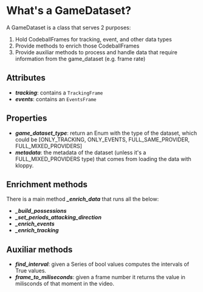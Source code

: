 # What's a GameDataset?

A GameDataset is a class that serves 2 purposes:

1. Hold CodeballFrames for tracking, event, and other data types
2. Provide methods to enrich those CodeballFrames
3. Provide auxiliar methods to process and handle data that require information from the game_dataset (e.g. frame rate)

## Attributes

* ***tracking***: contains a `TrackingFrame`
* ***events***: contains an `EventsFrame`

## Properties

* ***game_dataset_type***: return an Enum with the type of the dataset, which could be [ONLY_TRACKING, ONLY_EVENTS, FULL_SAME_PROVIDER, FULL_MIXED_PROVIDERS]
* ***metadata***: the metadata of the dataset (unless it's a FULL_MIXED_PROVIDERS type) that comes from loading the data with kloppy. 

## Enrichment methods

There is a main method ***_enrich_data*** that runs all the below:

* ***_build_possessions***
* ***_set_periods_attacking_direction***
* ***_enrich_events***
* ***_enrich_tracking***

## Auxiliar methods
* ***find_interval***: given a Series of bool values computes the intervals of True values. 
* ***frame_to_miliseconds***: given a frame number it returns the value in milisconds of that moment in the video. 

